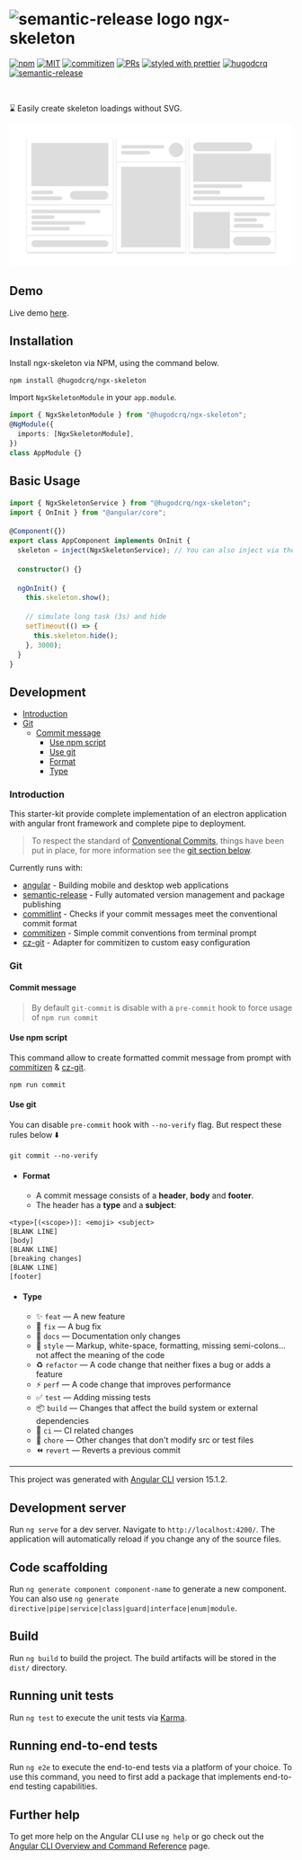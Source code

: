 # <img src="https://www.vectorlogo.zone/logos/angular/angular-icon.svg" alt="semantic-release logo" width="24px"/> ngx-skeleton

[![npm](https://img.shields.io/npm/v/@hugodcrq/ngx-skeleton?style=flat&logo=npm)](https://www.npmjs.com/package/@hugodcrq/ngx-skeleton)
[![MIT](https://img.shields.io/packagist/l/doctrine/orm.svg?style=flat)](https://github.com/hugodcrq/ngx-skeleton/blob/master/LICENSE)
[![commitizen](https://img.shields.io/badge/commitizen-friendly-brightgreen.svg?style=flat)]()
[![PRs](https://img.shields.io/badge/PRs-welcome-brightgreen.svg?style=flat)](https://github.com/hugodcrq/ngx-skeleton/compare)
[![styled with prettier](https://img.shields.io/badge/styled_with-prettier-ff69b4.svg?style=flat)](https://github.com/prettier/prettier)
[![hugodcrq](https://img.shields.io/badge/@-hugodcrq-383636?style=flat-square&labelColor=8f68d4)](https://github.com/hugodcrq/)
[![semantic-release](https://img.shields.io/badge/%20%20%F0%9F%93%A6%F0%9F%9A%80-semantic--release-e10079.svg)](https://github.com/semantic-release/semantic-release)

<br>

⌛ Easily create skeleton loadings without SVG.

<img src="https://github.com/hugodcrq/ngx-skeleton/blob/develop/doc/assets/banner.png?raw=true" alt="skeleton"/>

<br>

## Demo

Live demo [here](https://hugodcrq.github.io/ngx-skeleton/).

## Installation

Install ngx-skeleton via NPM, using the command below.

```bash
npm install @hugodcrq/ngx-skeleton
```

Import `NgxSkeletonModule` in your `app.module`.

```typescript
import { NgxSkeletonModule } from "@hugodcrq/ngx-skeleton";
@NgModule({
  imports: [NgxSkeletonModule],
})
class AppModule {}
```

## Basic Usage

```typescript
import { NgxSkeletonService } from "@hugodcrq/ngx-skeleton";
import { OnInit } from "@angular/core";

@Component({})
export class AppComponent implements OnInit {
  skeleton = inject(NgxSkeletonService); // You can also inject via the constructor

  constructor() {}

  ngOnInit() {
    this.skeleton.show();

    // simulate long task (3s) and hide
    setTimeout(() => {
      this.skeleton.hide();
    }, 3000);
  }
}
```

## Development

- [Introduction](#introduction)
- [Git](#git)
  - [Commit message](#commit-message)
    - [Use npm script](#use-npm-script)
    - [Use git](#use-git)
    - [Format](#format)
    - [Type](#type)

### Introduction

This starter-kit provide complete implementation of an electron application with angular front framework
and complete pipe to deployment.

> To respect the standard of [Conventional Commits](https://www.conventionalcommits.org), things have been put in place, for more information see the [git section below](#git).

Currently runs with:

- [angular](https://github.com/angular/angular) - Building mobile and desktop web applications
- [semantic-release](https://github.com/semantic-release/semantic-release) - Fully automated version management and package publishing
- [commitlint](https://github.com/conventional-changelog/commitlint) - Checks if your commit messages meet the conventional commit format
- [commitizen](https://github.com/commitizen/cz-cli) - Simple commit conventions from terminal prompt
- [cz-git](https://github.com/Zhengqbbb/cz-git) - Adapter for commitizen to custom easy configuration

### Git

#### Commit message

> By default `git-commit` is disable with a `pre-commit` hook to force usage of `npm run commit`

#### Use npm script

This command allow to create formatted commit message from prompt with
[commitizen](https://github.com/commitizen/cz-cli) &
[cz-git](https://github.com/Zhengqbbb/cz-git).

```
npm run commit
```

#### Use git

You can disable `pre-commit` hook with `--no-verify` flag. But respect these rules below ⬇️

```
git commit --no-verify
```

- #### Format

  - A commit message consists of a **header**, **body** and **footer**.
  - The header has a **type** and a **subject**:

```text
<type>[(<scope>)]: <emoji> <subject>
[BLANK LINE]
[body]
[BLANK LINE]
[breaking changes]
[BLANK LINE]
[footer]
```

- #### Type

  - ✨ `feat` — A new feature
  - 🐛 `fix` — A bug fix
  - 📝 `docs` — Documentation only changes
  - 💄 `style` — Markup, white-space, formatting, missing semi-colons... not affect the meaning of the code
  - ♻ `refactor` — A code change that neither fixes a bug or adds a feature
  - ⚡ `perf` — A code change that improves performance
  - ✅ `test` — Adding missing tests
  - 📦️ `build` — Changes that affect the build system or external dependencies
  - 🎡 `ci` — CI related changes
  - 🔨 `chore` — Other changes that don't modify src or test files
  - ⏪️ `revert` — Reverts a previous commit

---

This project was generated with [Angular CLI](https://github.com/angular/angular-cli) version 15.1.2.

## Development server

Run `ng serve` for a dev server. Navigate to `http://localhost:4200/`. The application will automatically reload if you change any of the source files.

## Code scaffolding

Run `ng generate component component-name` to generate a new component. You can also use `ng generate directive|pipe|service|class|guard|interface|enum|module`.

## Build

Run `ng build` to build the project. The build artifacts will be stored in the `dist/` directory.

## Running unit tests

Run `ng test` to execute the unit tests via [Karma](https://karma-runner.github.io).

## Running end-to-end tests

Run `ng e2e` to execute the end-to-end tests via a platform of your choice. To use this command, you need to first add a package that implements end-to-end testing capabilities.

## Further help

To get more help on the Angular CLI use `ng help` or go check out the [Angular CLI Overview and Command Reference](https://angular.io/cli) page.
